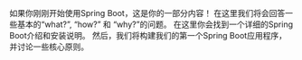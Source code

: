 如果你刚刚开始使用Spring Boot，这是你的一部分内容！ 在这里我们将会回答一些基本的“what?”, “how?” 和 “why?”的问题。 在这里你会找到一个详细的Spring Boot介绍和安装说明。 然后，我们将构建我们的第一个Spring Boot应用程序，并讨论一些核心原则。
